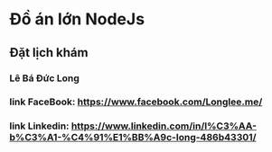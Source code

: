 # Đồ án lớn NodeJs
## Đặt lịch khám 
### Lê Bá Đức Long
### link FaceBook: https://www.facebook.com/Longlee.me/
### link Linkedin: https://www.linkedin.com/in/l%C3%AA-b%C3%A1-%C4%91%E1%BB%A9c-long-486b43301/
